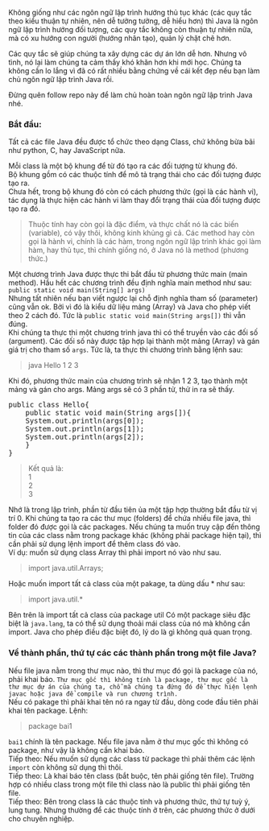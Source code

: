 Không giống như các ngôn ngữ lập trình hướng thủ tục khác (các quy tắc theo kiểu thuận tự nhiên, nên dễ tưởng tưởng, dễ hiểu hơn) thì Java là ngôn ngữ lập trình hướng đối tượng, các quy tắc không còn thuận tự nhiên nữa, mà có xu hướng con người (hướng nhân tạo), quản lý chặt chẽ hơn.

Các quy tắc sẽ giúp chúng ta xây dựng các dự án lớn dễ hơn. Nhưng vô tình, nó lại làm chúng ta cảm thấy khó khăn hơn khi mới học.
Chúng ta không cần lo lắng vì đã có rất nhiều bằng chứng về cái kết đẹp nếu bạn làm chủ ngôn ngữ lập trình Java rồi.

Đừng quên follow repo này để làm chủ hoàn toàn ngôn ngữ lập trình Java nhé.

### Bắt đầu:   
Tất cả các file Java đều được tổ chức theo dạng Class, chứ không bừa bãi như python, C, hay JavaScript nữa.

Mỗi class là một bộ khung để từ đó tạo ra các đối tượng từ khung đó.    
Bộ khung gồm có các thuộc tính để mô tả trạng thái cho các đối tượng được tạo ra.    
Chưa hết, trong bộ khung đó còn có cách phương thức (gọi là các hành vi), tác dụng là thực hiện các hành vi làm thay đổi trạng thái của đối tượng được tạo ra đó.    

> Thuộc tính hay còn gọi là đặc điểm, và thực chất nó là các biến (variable), có vậy thôi, không kinh khủng gì cả.
> Các method hay còn gọi là hành vi, chính là các hàm, trong ngôn ngữ lập trình khác gọi làm hàm, hay thủ tục, thì chính giống nó, ở Java nó là method (phương thức.)

Một chương trình Java được thực thi bắt đầu từ phương thức main (main method).
Hầu hết các chương trình đều định nghĩa main method như sau:   
`public static void main(String[] args)`   
Nhưng tất nhiên nếu bạn viết ngược lại chỗ định nghĩa tham số (parameter) cũng vẫn ok.
Bởi vì đó là kiểu dữ liệu mảng (Array) và Java cho phép viết theo 2 cách đó.
Tức là `public static void main(String args[])` thì vẫn đúng.   
Khi chúng ta thực thi một chương trình java thì có thể truyền vào các đối số (argument).
Các đối số này được tập hợp lại thành một mảng (Array) và gán giá trị cho tham số `args`.
Tức là, ta thực thi chương trình bằng lệnh sau:
>java Hello 1 2 3   

Khi đó, phương thức main của chương trình sẽ nhận 1 2 3, tạo thành một mảng và gán cho args. Mảng
args sẽ có 3 phần tử, thử in ra sẽ thấy.
<pre>
public class Hello{
    public static void main(String args[]){
    System.out.println(args[0]);
    System.out.println(args[1]);
    System.out.println(args[2]);
    }
}
</pre>
>Kết quả là:      
> 1   
> 2    
> 3

Nhớ là trong lập trình, phần từ đầu tiên ủa một tập hợp thường bắt đầu từ vị trí 0.
Khi chúng ta tạo ra các thư mục (folders) để chứa nhiều file java, thì folder đó được gọi là các packages.
Nếu chúng ta muốn truy cập đến thông tin của các class nằm trong package khác (không phải package hiện tại), thì cần phải sử dụng lệnh import để thêm class đó vào.   
Ví dụ: muốn sử dụng class Array thì phải import nó vào như sau.
>import java.util.Arrays;

Hoặc muốn import tất cả class của một pakage, ta dùng dấu * như sau:
>import java.util.*     

Bên trên là import tất cả class của package util
Có một package siêu đặc biệt là `java.lang`, ta có thể sử dụng thoải mái class của nó mà không cần import.
Java cho phép điều đặc biệt đó, lý do là gì không quá quan trọng.

### Về thành phần, thứ tự các các thành phần trong một file Java?

Nếu file java nằm trong thư mục nào, thì thư mục đó gọi là package của nó, phải khai báo. 
`Thư mục gốc thì không tính là package, thư mục gốc là thư mục dự án của chúng ta, chỗ mà chúng ta đứng đó để thực hiện lẹnh javac hoặc java để compile và run chương trình.`   
Nếu có pakage thì phải khai tên nó ra ngay từ đầu, dòng code đầu tiên phải khai tên package. Lệnh:
>package bai1      

`bai1` chính là tên package. Nếu file java nằm ở thư mục gốc thì không có package, như vậy là không cần khai báo.     
Tiếp theo: Nếu muốn sử dụng các class từ package thì phải thêm các lệnh `import` còn không sử dụng thì thôi.      
Tiếp theo: Là khai báo tên class (bắt buộc, tên phải giống tên file). Trường hợp có nhiều class trong một file thì class nào là public thì phải giống tên file.     
Tiếp theo: Bên trong class là các thuộc tính và phương thức, thứ tự tuỳ ý, lung tung. Nhưng thường để các thuộc tính ở trên, các phương thức ở dưới cho chuyên nghiệp.    


